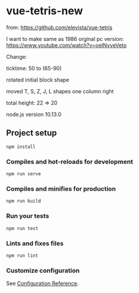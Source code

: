 # vue-tetris-new

from: https://github.com/elevista/vue-tetris 

I want to make same as 1986 orginal pc version: https://www.youtube.com/watch?v=oeINvveVeto 

Change:

ticktime: 50 to (65-90)

rotated initial block shape

moved T, S, Z, J, L shapes one column right

total height: 22 => 20

node.js version 10.13.0



## Project setup
```
npm install
```

### Compiles and hot-reloads for development
```
npm run serve
```

### Compiles and minifies for production
```
npm run build
```

### Run your tests
```
npm run test
```

### Lints and fixes files
```
npm run lint
```

### Customize configuration
See [Configuration Reference](https://cli.vuejs.org/config/).
